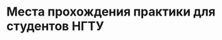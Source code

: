 # Места прохождения практики для студентов НГТУ
<html>
<head>
<meta http-equiv='Content-Type' content='text/html; charset=utf8'>
<link rel="stylesheet" href="http://sergey-oganesyan.ru/wp-content/uploads/2014/01/stylepromer.css" type="text/css" />
<style type="text/css">
	
	#wrap{
		display: none;
		opacity: 0.8;
		position: fixed;
		left: 0;
		right: 0;
		top: 0;
		bottom: 0;
		padding: 16px;
		background-color: rgba(1, 1, 1, 0.725);
		z-index: 100;
		overflow: auto;
	}
	
	#window{
		width: 400px;
		height: 400px;
		margin: 50px auto;
		display: none;
		background: #fff;
		z-index: 200;
		position: fixed;
		left: 0;
		right: 0;
		top: 0;
		bottom: 0;
		padding: 16px;
	}
	
	.close{
		margin-left: 364px;
		margin-top: 4px;
		cursor: pointer;
	}
	
</style>
</head>
<body>
		<script type="text/javascript">

					//Функция показа
			function show(state){

					document.getElementById('window').style.display = state;			
					document.getElementById('wrap').style.display = state; 			
			}
			
		</script>
					<!-- Задний прозрачный фон-->
		<div onclick="show('none')" id="wrap"></div>

					<!-- Само окно-->
			<div id="window">
						
						 <!-- Картинка крестика-->
				<img class="close" onclick="show('none')" src="http://sergey-oganesyan.ru/wp-content/uploads/2014/01/close.png">
					
						<!-- Картинка ipad'a-->
				<img  style="margin: 20px 0 0 50px;" src="http://sergey-oganesyan.ru/wp-content/uploads/2014/01/ipad.png">
					<center>
 -							
 -					<a href="http://sergey-oganesyan.ru/javascript-s-primerami/kak-sdelat-vsplyvayushee-okno.html" class="myButton">Вернуться к статье</a> 
 -					<a class="myButton" href="http://sergey-oganesyan.ru/">sergey-oganesyan.ru</a>
 +				<center>
 
		<center><button class="myButton" onclick="show('block')">Показать окно</button></center>
		</div>
  <meta charset="utf-8">
<select><option selected> Выберите тип сортировки компаний:</option>
<option>По наименованию факультета</option>
<option><button class="myButton" onclick="show('block')">Показать окно</button></option>
<option>По наименованию направления обучения</option></select>
</body>
</html>
